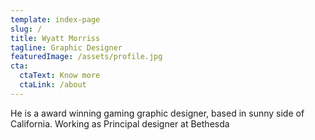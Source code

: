 ```yaml
---
template: index-page
slug: /
title: Wyatt Morriss
tagline: Graphic Designer
featuredImage: /assets/profile.jpg
cta:
  ctaText: Know more
  ctaLink: /about
---
```

He is a award winning gaming graphic designer, based in sunny side of California. Working as Principal designer at Bethesda